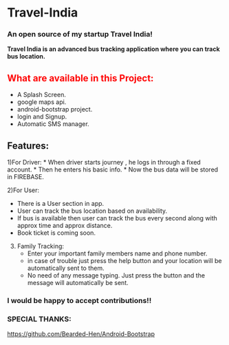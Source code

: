 # Travel-India
<h3>An open source of my startup Travel India!</h3>

<b>Travel India is an advanced bus tracking application where you can track bus location.</b>

   
<h2><b><font color="red">What are available in this Project:</font></b></h2>

* A Splash Screen.
* google maps api.
* android-bootstrap project.
* login and Signup.
* Automatic SMS manager.

<h2><b>Features:</b></h2>
1)For Driver:
   * When driver starts journey , he logs in through a fixed account.
   * Then he enters his basic info.
   * Now the bus data will be stored in FIREBASE.
   
   
2)For User:
   * There is a User section in app.
   * User can track the bus location based on availability.
   * If bus is available then user can track the bus every second along with approx time and approx distance.
   * Book ticket is coming soon.

3) Family Tracking:
   * Enter your important family members name and phone number.
   * in case of trouble just press the help button and your location will be automatically sent to them.
   * No need of any message typing. Just press the button and the message will automatically be sent.
   

<h3>
I would be happy to accept contributions!!
</h3>

<h3>SPECIAL THANKS:</h3>

https://github.com/Bearded-Hen/Android-Bootstrap

   
